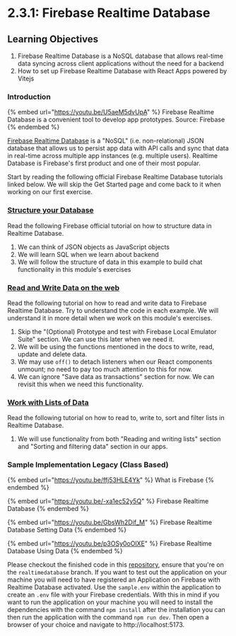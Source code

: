 # 2.3.1: Firebase Realtime Database

## Learning Objectives

1. Firebase Realtime Database is a NoSQL database that allows real-time data syncing across client applications without the need for a backend
2. How to set up Firebase Realtime Database with React Apps powered by Vitejs

### Introduction

{% embed url="https://youtu.be/U5aeM5dvUpA" %}
Firebase Realtime Database is a convenient tool to develop app prototypes. Source: Firebase
{% endembed %}

[Firebase Realtime Database](https://firebase.google.com/docs/database) is a "NoSQL" (i.e. non-relational) JSON database that allows us to persist app data with API calls and sync that data in real-time across multiple app instances (e.g. multiple users). Realtime Database is Firebase's first product and one of their most popular.

Start by reading the following official Firebase Realtime Database tutorials linked below. We will skip the Get Started page and come back to it when working on our first exercise.

### [Structure your Database](https://firebase.google.com/docs/database/web/structure-data)

Read the following Firebase official tutorial on how to structure data in Realtime Database.

1. We can think of JSON objects as JavaScript objects
2. We will learn SQL when we learn about backend
3. We will follow the structure of data in this example to build chat functionality in this module's exercises

### [Read and Write Data on the web](https://firebase.google.com/docs/database/web/read-and-write)

Read the following tutorial on how to read and write data to Firebase Realtime Database. Try to understand the code in each example. We will understand it in more detail when we work on this module's exercises.

1. Skip the "(Optional) Prototype and test with Firebase Local Emulator Suite" section. We can use this later when we need it.
2. We will be using the functions mentioned in the docs to write, read, update and delete data.
3. We may use `off()` to detach listeners when our React components unmount; no need to pay too much attention to this for now.
4. We can ignore "Save data as transactions" section for now. We can revisit this when we need this functionality.

### [Work with Lists of Data](https://firebase.google.com/docs/database/web/lists-of-data)

Read the following tutorial on how to read to, write to, sort and filter lists in Realtime Database.

1. We will use functionality from both "Reading and writing lists" section and "Sorting and filtering data" section in our apps.



### Sample Implementation Legacy (Class Based)

{% embed url="https://youtu.be/ffj53HLE4Yk" %}
What is Firebase
{% endembed %}

{% embed url="https://youtu.be/-xa1ec52y5Q" %}
Firebase Realtime Database
{% endembed %}

{% embed url="https://youtu.be/GbsWh2Dif_M" %}
Firebase Realtime Database Setting Data
{% endembed %}

{% embed url="https://youtu.be/p3OSy0oOlXE" %}
Firebase Realtime Database Using Data
{% endembed %}

Please checkout the finished code in this [repository](https://github.com/rocketacademy/firebase-examples-3.2), ensure that you're on the `realtimedatabase` branch. If you want to test out the application on your machine you will need to have registered an Application on Firebase with Realtime Database activated. Use the `sample.env` within the application to create an `.env` file with your Firebase credentials. With this in mind if you want to run the application on your machine you will need to install the dependencies with the command `npm install` after the installation you can then run the application with the command `npm run dev`. Then open a browser of your choice and navigate to  http://localhost:5173.
